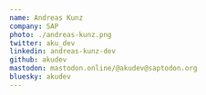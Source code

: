 ```yaml
---
name: Andreas Kunz
company: SAP
photo: ./andreas-kunz.png
twitter: aku_dev
linkedin: andreas-kunz-dev
github: akudev
mastodon: mastodon.online/@akudev@saptodon.org
bluesky: akudev
---
```


